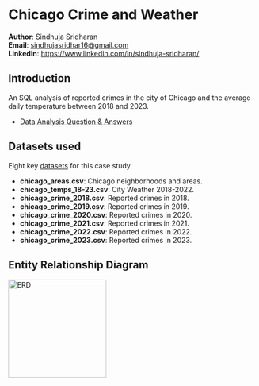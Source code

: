 # Chicago Crime and Weather

**Author**: Sindhuja Sridharan <br />
**Email**: sindhujasridhar16@gmail.com <br />
**LinkedIn**: https://www.linkedin.com/in/sindhuja-sridharan/  <br />

## Introduction
An SQL analysis of reported crimes in the city of Chicago and the average daily temperature between 2018 and 2023.

* [Data Analysis Question & Answers](./questions_and_answers.md)

## Datasets used
Eight key [datasets](./source_data/csv/) for this case study
- <strong>chicago_areas.csv</strong>: Chicago neighborhoods and areas.
- <strong>chicago_temps_18-23.csv</strong>: City Weather 2018-2022.
- <strong>chicago_crime_2018.csv</strong>: Reported crimes in 2018.
- <strong>chicago_crime_2019.csv</strong>: Reported crimes in 2019.
- <strong>chicago_crime_2020.csv</strong>: Reported crimes in 2020.
- <strong>chicago_crime_2021.csv</strong>: Reported crimes in 2021.
- <strong>chicago_crime_2022.csv</strong>: Reported crimes in 2022.
- <strong>chicago_crime_2023.csv</strong>: Reported crimes in 2023.


## Entity Relationship Diagram
<img width="198" alt="ERD" src="https://github.com/sindhujasridhar16/Chicago-Crime-and-Weather/assets/161644360/cf1b7173-1ec5-4b44-a1e8-fc58bfb2124e">

